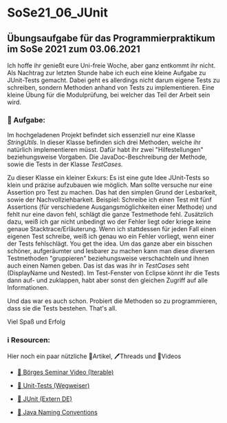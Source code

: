 # SoSe21_06_JUnit

## Übungsaufgabe für das Programmierpraktikum im SoSe 2021 zum 03.06.2021

Ich hoffe ihr genießt eure Uni-freie Woche, aber ganz entkommt ihr nicht. Als Nachtrag zur letzten Stunde habe ich euch eine kleine Aufgabe zu JUnit-Tests gemacht. Dabei geht es allerdings nicht darum eigene Tests zu schreiben, sondern Methoden anhand von Tests zu implementieren. Eine kleine Übung für die Modulprüfung, bei welcher das Teil der Arbeit sein wird.

### 📝 Aufgabe:

Im hochgeladenen Projekt befindet sich essenziell nur eine Klasse *StringUtils*. In dieser Klasse befinden sich drei Methoden, welche ihr natürlich implementieren müsst. Dafür habt ihr zwei "Hilfestellungen" beziehungsweise Vorgaben. Die JavaDoc-Beschreibung der Methode, sowie die Tests in der Klasse *TestCases*.

Zu dieser Klasse ein kleiner Exkurs:
Es ist eine gute Idee JUnit-Tests so klein und präzise aufzubauen wie möglich. Man sollte versuche nur eine Assertion pro Test zu machen. Das hat den simplen Grund der Lesbarkeit, sowie der Nachvollziehbarkeit. Beispiel:
Schreibe ich einen Test mit fünf Assertions (für verschiedene Ausgangsmöglichkeiten einer Methode) und fehlt nur eine davon fehl, schlägt die ganze Testmethode fehl. Zusätzlich dazu, weiß ich gar nicht unbedingt wo der Fehler liegt oder kriege keine genaue Stacktrace/Erläuterung.
Wenn ich stattdessen für jeden Fall einen eigenen Test schreibe, weiß ich genau wo ein Fehler vorliegt, wenn einer der Tests fehlschlägt.
You get the idea.
Um das ganze aber ein bisschen schöner, aufgeräumter und lesbarer zu machen kann man diese diversen Testmethoden "gruppieren" beziehungsweise verschachteln und ihnen auch einen Namen geben. Das ist das was ihr in *TestCases* seht (DisplayName und Nested). Im Test-Fenster von Eclipse könnt ihr die Tests dann auf- und zuklappen, habt aber sonst den gleichen Zugriff auf alle Informationen.

Und das war es auch schon. Probiert die Methoden so zu programmieren, dass sie die Tests bestehen. That's all.

Viel Spaß und Erfolg
    
### ℹ️ Resourcen:
Hier noch ein paar nützliche 📃Artikel, 🖊️Threads und 🎥Videos

- [🎥 Börges Seminar Video (Iterable)](https://www.ilias.uni-koeln.de/ilias/ilias.php?ref_id=3957251&eid=0cf2923f-21a8-4ba4-94f4-6c8fcfe2a9b5&cmd=streamVideo&cmdClass=xoctplayergui&cmdNode=x2:p7:18a:18l&baseClass=ilrepositorygui)

- [📃 Unit-Tests (Wegweiser)](https://dh-cologne.github.io/java-wegweiser/articles/JUnit.html)
- [📃 JUnit (Extern DE)](https://openbook.rheinwerk-verlag.de/javainsel/21_002.html)

- [📃 Java Naming Conventions](https://github.com/DH-Cologne/java-wegweiser/blob/master/articles/Naming-Conventions.md)

